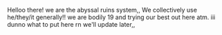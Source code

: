 Helloo there! we are the abyssal ruins system,, We collectively use he/they/it generally!! we are bodily 19 and trying our best out here atm. iii dunno what to put here rn we'll update later,,

<!--
**shatteredsaline/shatteredsaline** is a ✨ _special_ ✨ repository because its `README.md` (this file) appears on your GitHub profile.

Here are some ideas to get you started:

- 🔭 I’m currently working on ...
- 🌱 I’m currently learning ...
- 👯 I’m looking to collaborate on ...
- 🤔 I’m looking for help with ...
- 💬 Ask me about ...
- 📫 How to reach me: ...
- 😄 Pronouns: ...
- ⚡ Fun fact: ...
-->
